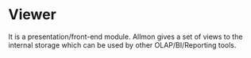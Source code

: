 # Viewer #

It is a presentation/front-end module. Allmon gives a set of views to the internal storage which can be used by other OLAP/BI/Reporting tools.